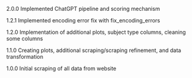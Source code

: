 2.0.0 Implemented ChatGPT pipeline and scoring mechanism

1.2.1 Implemented encoding error fix with fix_encoding_errors

1.2.0 Implementation of additional plots, subject type columns, cleaning some columns

1.1.0 Creating plots, additional scraping/scraping refinement, and data transformation

1.0.0 Initial scraping of all data from website